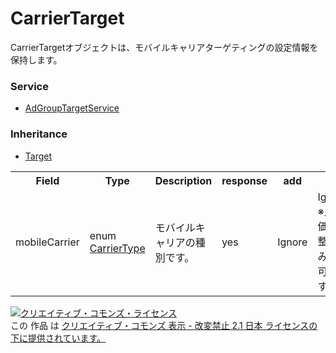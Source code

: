 # CarrierTarget
CarrierTargetオブジェクトは、モバイルキャリアターゲティングの設定情報を保持します。

### Service
+ [AdGroupTargetService](../services/AdGroupTargetService.md)

### Inheritance
+ [Target](./Target.md)

<table>
 <tr>
  <th>Field</th>
  <th>Type</th>
  <th>Description</th>
  <th>response</th>
  <th>add</th>
  <th>set</th>
  <th>remove</th>
  <th>replace</th>
 </tr>
 <tr>
  <td>mobileCarrier</td>
  <td>enum <a href="./CarrierType.md">CarrierType</a></td>
  <td>モバイルキャリアの種別です。</td>
  <td>yes</td>
  <td>Ignore</td>
  <td>Ignore<br>※入札価格調整率のみ設定可能です。</td>
  <td>Ignore</td>
  <td>Ignore</td>
 </tr>
 </table>
 
<a rel="license" href="http://creativecommons.org/licenses/by-nd/2.1/jp/"><img alt="クリエイティブ・コモンズ・ライセンス" style="border-width:0" src="https://i.creativecommons.org/l/by-nd/2.1/jp/88x31.png" /></a><br />この 作品 は <a rel="license" href="http://creativecommons.org/licenses/by-nd/2.1/jp/">クリエイティブ・コモンズ 表示 - 改変禁止 2.1 日本 ライセンスの下に提供されています。</a>

